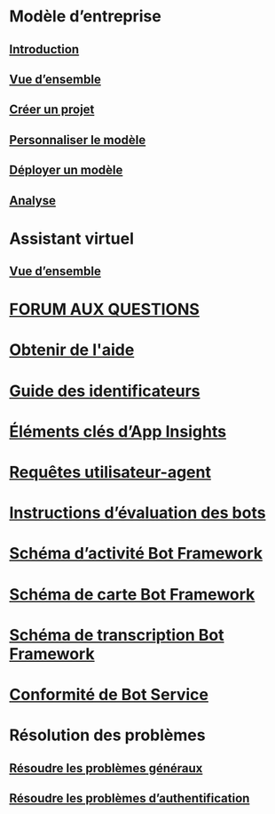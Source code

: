 # Modèle d’entreprise
## [Introduction](../v4sdk/bot-builder-enterprise-template-overview.md)
## [Vue d’ensemble](../v4sdk/bot-builder-enterprise-template-overview-detail.md)
## [Créer un projet](../v4sdk/bot-builder-enterprise-template-create-project.md)
## [Personnaliser le modèle](../v4sdk/bot-builder-enterprise-template-customize.md)
## [Déployer un modèle](../v4sdk/bot-builder-enterprise-template-deployment.md)
## [Analyse](../v4sdk/bot-builder-enterprise-template-powerbi.md)
# Assistant virtuel 
## [Vue d’ensemble](../v4sdk/bot-builder-virtual-assistant-introduction.md)
# [FORUM AUX QUESTIONS](../bot-service-resources-bot-framework-faq.md)
# [Obtenir de l'aide](../bot-service-resources-links-help.md)
# [Guide des identificateurs](../bot-service-resources-identifiers-guide.md)
# [Éléments clés d’App Insights](../bot-service-resources-app-insights-keys.md)
# [Requêtes utilisateur-agent](../bot-service-resources-user-agent.md)
# [Instructions d’évaluation des bots](../bot-service-review-guidelines.md)
# [Schéma d’activité Bot Framework](https://github.com/Microsoft/BotBuilder/blob/hub/specs/botframework-activity/botframework-activity.md)
# [Schéma de carte Bot Framework](https://github.com/Microsoft/BotBuilder/blob/hub/specs/botframework-activity/botframework-cards.md)
# [Schéma de transcription Bot Framework](https://github.com/Microsoft/BotBuilder/blob/hub/specs/transcript/transcript.md)
# [Conformité de Bot Service](../v4sdk/bot-service-compliance.md)
# Résolution des problèmes
## [Résoudre les problèmes généraux](../bot-service-troubleshoot-general-problems.md)
## [Résoudre les problèmes d’authentification](../bot-service-troubleshoot-authentication-problems.md)
